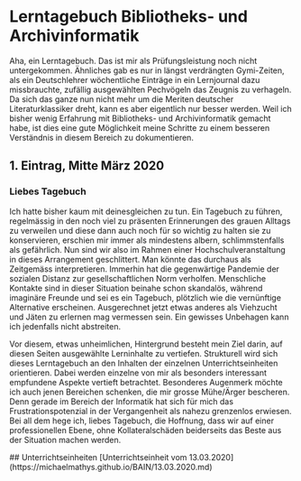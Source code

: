 # Lerntagebuch Bibliotheks- und Archivinformatik
Aha, ein Lerntagebuch. Das ist mir als Prüfungsleistung noch nicht untergekommen. Ähnliches gab es nur in längst verdrängten Gymi-Zeiten, als ein Deutschlehrer wöchentliche Einträge in ein Lernjournal dazu missbrauchte, zufällig ausgewählten Pechvögeln das Zeugnis zu verhageln. Da sich das ganze nun nicht mehr um die Meriten deutscher Literaturklassiker dreht, kann es aber eigentlich nur besser werden. Weil ich bisher wenig Erfahrung mit Bibliotheks- und Archivinformatik  gemacht habe, ist dies eine gute Möglichkeit meine Schritte zu einem besseren Verständnis in diesem Bereich zu dokumentieren.

## 1. Eintrag, Mitte März 2020

### Liebes Tagebuch

Ich hatte bisher kaum mit deinesgleichen zu tun. Ein Tagebuch zu führen, regelmässig in den noch viel zu präsenten Erinnerungen des grauen Alltags zu verweilen und diese dann auch noch für so wichtig zu halten sie zu konservieren, erschien mir immer als mindestens albern, schlimmstenfalls als gefährlich. Nun sind wir also im Rahmen einer Hochschulveranstaltung in dieses Arrangement geschlittert. Man könnte das durchaus als Zeitgemäss interpretieren. Immerhin hat die gegenwärtige Pandemie der sozialen Distanz zur gesellschaftlichen Norm verholfen. Menschliche Kontakte sind in dieser Situation beinahe schon skandalös, während imaginäre Freunde und sei es ein Tagebuch, plötzlich wie die vernünftige Alternative erscheinen. Ausgerechnet jetzt etwas anderes als Viehzucht und Jäten zu erlernen mag vermessen sein. Ein gewisses Unbehagen kann ich jedenfalls nicht abstreiten. 
<p>
Vor diesem, etwas unheimlichen, Hintergrund besteht mein Ziel darin, auf diesen Seiten ausgewählte Lerninhalte zu vertiefen.  
Strukturell wird sich dieses Lerntagebuch an den Inhalten der einzelnen Unterrichtseinheiten orientieren. Dabei werden einzelne von mir als besonders interessant empfundene Aspekte vertieft betrachtet. Besonderes Augenmerk möchte ich auch jenen Bereichen schenken, die mir grosse Mühe/Ärger bescheren. Denn gerade im Bereich der Informatik hat sich für mich das Frustrationspotenzial in der Vergangenheit als nahezu grenzenlos erwiesen. Bei all dem hege ich, liebes Tagebuch, die Hoffnung, dass wir auf einer professionellen Ebene, ohne Kollateralschäden beiderseits das Beste aus der Situation machen werden.
<p>
## Unterrichtseinheiten
[Unterrichtseinheit vom 13.03.2020](https://michaelmathys.github.io/BAIN/13.03.2020.md)


